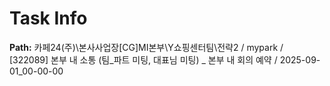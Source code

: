 # Task Info

**Path:** 카페24(주)\본사사업장\[CG]MI본부\Y쇼핑센터팀\전략2 / mypark / [322089] 본부 내 소통 (팀_파트 미팅, 대표님 미팅) _ 본부 내 회의 예약 / 2025-09-01_00-00-00


